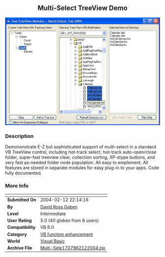 ﻿<div align="center">

## Multi\-Select TreeView Demo

<img src="PIC2004212175355584.JPG">
</div>

### Description

Demononstrate E-Z but sophisticated support of multi-select in a standard VB TreeView control, including hot-track select, hot-track auto-open/close folder, super-fast treeview clear, collection sorting, XP-stype buttons, and very fast as-needed folder node population. All easy to emplement. All features are stored in separate modules for easy plug-in to your apps. Code fully documented.
 
### More Info
 


<span>             |<span>
---                |---
**Submitted On**   |2004-02-12 22:14:16
**By**             |[David Ross Goben](https://github.com/Planet-Source-Code/PSCIndex/blob/master/ByAuthor/david-ross-goben.md)
**Level**          |Intermediate
**User Rating**    |5.0 (40 globes from 8 users)
**Compatibility**  |VB 6\.0
**Category**       |[VB function enhancement](https://github.com/Planet-Source-Code/PSCIndex/blob/master/ByCategory/vb-function-enhancement__1-25.md)
**World**          |[Visual Basic](https://github.com/Planet-Source-Code/PSCIndex/blob/master/ByWorld/visual-basic.md)
**Archive File**   |[Multi\-Sele1707962122004\.zip](https://github.com/Planet-Source-Code/david-ross-goben-multi-select-treeview-demo__1-51703/archive/master.zip)








